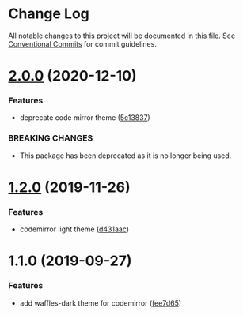 # Change Log

All notable changes to this project will be documented in this file.
See [Conventional Commits](https://conventionalcommits.org) for commit guidelines.

# [2.0.0](https://github.com/datacamp-engineering/design-system/tree/master/packages/stylesheets/codemirror-theme/compare/@datacamp/waffles-codemirror-theme@1.2.0...@datacamp/waffles-codemirror-theme@2.0.0) (2020-12-10)


### Features

* deprecate code mirror theme ([5c13837](https://github.com/datacamp-engineering/design-system/tree/master/packages/stylesheets/codemirror-theme/commit/5c13837))


### BREAKING CHANGES

* This package has been deprecated as it is no longer being used.





# [1.2.0](https://github.com/datacamp-engineering/design-system/tree/master/packages/stylesheets/codemirror-theme/compare/@datacamp/waffles-codemirror-theme@1.1.0...@datacamp/waffles-codemirror-theme@1.2.0) (2019-11-26)


### Features

* codemirror light theme ([d431aac](https://github.com/datacamp-engineering/design-system/tree/master/packages/stylesheets/codemirror-theme/commit/d431aac))





# 1.1.0 (2019-09-27)


### Features

* add waffles-dark theme for codemirror ([fee7d65](https://github.com/datacamp-engineering/design-system/tree/master/packages/stylesheets/codemirror-theme/commit/fee7d65))
